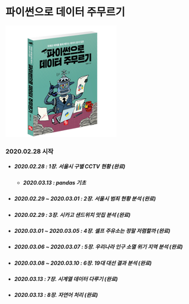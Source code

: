 # 파이썬으로 데이터 주무르기

<img src="./img/title.jpg" width="300" height="300"></img>

### 2020.02.28 시작

- ##### 2020.02.28 : 1장. 서울시 구별 CCTV 현황 (완료)
  + ##### 2020.03.13 : pandas 기초 
- ##### 2020.02.29 ~ 2020.03.01 : 2장. 서울시 범죄 현황 분석 (완료)
- ##### 2020.02.29 : 3장. 시카고 샌드위치 맛집 분석 (완료)
- ##### 2020.03.01 ~ 2020.03.05 : 4장. 셀프 주유소는 정말 저렴할까 (완료)
- ##### 2020.03.06 ~ 2020.03.07 : 5장. 우리나라 인구 소멸 위기 지역 분석 (완료)
- ##### 2020.03.08 ~ 2020.03.10 : 6장. 19대 대선 결과 분석 (완료)
- ##### 2020.03.13 : 7장. 시계열 데이터 다루기 (완료)
- ##### 2020.03.13 : 8장. 자연어 처리 (완료)
